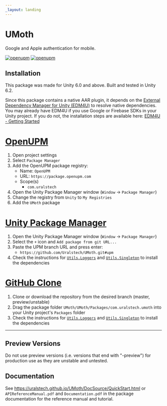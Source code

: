 ```yaml
---
_layout: landing
---
```


# UMoth

Google and Apple authentication for mobile. 

[![openupm](https://img.shields.io/npm/v/com.uralstech.umoth?label=openupm&registry_uri=https://package.openupm.com)](https://openupm.com/packages/com.uralstech.umoth/)
[![openupm](https://img.shields.io/badge/dynamic/json?color=brightgreen&label=downloads&query=%24.downloads&suffix=%2Fmonth&url=https%3A%2F%2Fpackage.openupm.com%2Fdownloads%2Fpoint%2Flast-month%2Fcom.uralstech.umoth)](https://openupm.com/packages/com.uralstech.umoth/)

## Installation

This package was made for Unity 6.0 and above. Built and tested in Unity 6.2.

Since this package contains a native AAR plugin, it depends on the [External Dependency Manager for Unity (EDM4U)](https://github.com/googlesamples/unity-jar-resolver) to resolve native dependencies.
You may already have EDM4U if you use Google or Firebase SDKs in your Unity project. If you do not, the installation steps are available
here: [EDM4U - Getting Started](https://github.com/googlesamples/unity-jar-resolver?tab=readme-ov-file#getting-started)

# [OpenUPM](#tab/openupm)

1. Open project settings
2. Select `Package Manager`
3. Add the OpenUPM package registry:
    - Name: `OpenUPM`
    - URL: `https://package.openupm.com`
    - Scope(s)
        - `com.uralstech`
4. Open the Unity Package Manager window (`Window` -> `Package Manager`)
5. Change the registry from `Unity` to `My Registries`
6. Add the `UMoth` package

# [Unity Package Manager](#tab/upm)

1. Open the Unity Package Manager window (`Window` -> `Package Manager`)
2. Select the `+` icon and `Add package from git URL...`
3. Paste the UPM branch URL and press enter:
    - `https://github.com/Uralstech/UMoth.git#upm`
4. Check the instructions for [`Utils.Loggers`](https://uralstech.github.io/Utils.Loggers) and [`Utils.Singleton`](https://uralstech.github.io/Utils.Singleton) to install the dependencies

# [GitHub Clone](#tab/github)

1. Clone or download the repository from the desired branch (master, preview/unstable)
2. Drag the package folder `UMoth/UMoth/Packages/com.uralstech.umoth` into your Unity project's `Packages` folder
3. Check the instructions for [`Utils.Loggers`](https://uralstech.github.io/Utils.Loggers) and [`Utils.Singleton`](https://uralstech.github.io/Utils.Singleton) to install the dependencies

---

## Preview Versions

Do not use preview versions (i.e. versions that end with "-preview") for production use as they are unstable and untested.

## Documentation

See <https://uralstech.github.io/UMoth/DocSource/QuickStart.html> or `APIReferenceManual.pdf` and `Documentation.pdf` in the package documentation for the reference manual and tutorial.
